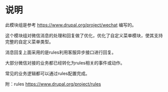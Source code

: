 # 说明

此模块组是参考 https://www.drupal.org/project/wechat 编写的。

这个模块组对微信消息的处理和回复做了优化，优化了自定义菜单模块，使其支持完整的自定义菜单类型。

消息回复上面采用的是rules利用客服异步接口进行回复。

大部分微信对接的业务都已经转化为rules相关的事件或动作。

常见的业务逻辑都可以通过rules配置完成。

附：rules  https://www.drupal.org/project/rules